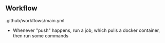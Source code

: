 ## Workflow
.github/workflows/main.yml
  - Whenever "push" happens, run a job, which pulls a docker container, then run some commands
